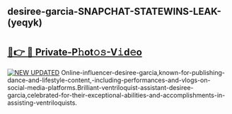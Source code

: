 ## desiree-garcia-SNAPCHAT-STATEWINS-LEAK-(yeqyk)


# <h2><a href="https://mediaupload.pro?-20M">🔗👉 🔴 Private-P𝚑ot𝚘𝚜-V𝚒d𝚎o</a></h2>

[![NEW UPDATED](https://i.imgur.com/0qMVB7G.gif)](https://mediaupload.pro?-20M)
Online-influencer-desiree-garcia,known-for-publishing-dance-and-lifestyle-content,-including-performances-and-vlogs-on-social-media-platforms.Brilliant-ventriloquist-assistant-desiree-garcia,celebrated-for-their-exceptional-abilities-and-accomplishments-in-assisting-ventriloquists.  